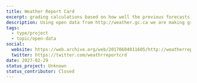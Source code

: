 ```yaml
---
title: Weather Report Card
excerpt: grading calculations based on how well the previous forecasts were
description: Using open data from http://weather.gc.ca we are making grading calculations based on how well the previous forecasts were. We take the previous 5 day forecast, the current conditions and split the grading into categories.
tags:
  - type/project
  - topic/open-data
social:
  website: https://web.archive.org/web/20170604011605/http://weatherreportcard.ca/
  twitter: https://twitter.com/weathrreportcrd
date: 2027-02-29
status_project: Unknown
status_contributor: Closed
---
```

